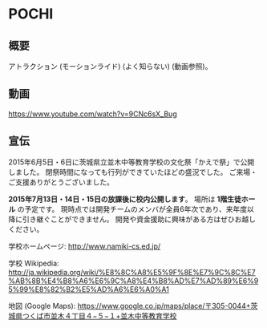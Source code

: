 # POCHI

## 概要
アトラクション (モーションライド) (よく知らない) (動画参照)。

## 動画
https://www.youtube.com/watch?v=9CNc6sX_Bug

## 宣伝
2015年6月5日・6日に茨城県立並木中等教育学校の文化祭「かえで祭」で公開しました。
閉祭時間になっても行列ができていたほどの盛況でした。
ご来場・ご支援ありがとうございました。

**2015年7月13日・14日・15日の放課後に校内公開します**。
場所は **1階生徒ホール** の予定です。
現時点では開発チームのメンバが全員6年次であり、来年度以降に引き継ぐことができません。
開発や資金援助に興味がある方はぜひお越しください。

学校ホームページ: http://www.namiki-cs.ed.jp/

学校 Wikipedia: http://ja.wikipedia.org/wiki/%E8%8C%A8%E5%9F%8E%E7%9C%8C%E7%AB%8B%E4%B8%A6%E6%9C%A8%E4%B8%AD%E7%AD%89%E6%95%99%E8%82%B2%E5%AD%A6%E6%A0%A1

地図 (Google Maps): https://www.google.co.jp/maps/place/〒305-0044+茨城県つくば市並木４丁目４−５−１+並木中等教育学校
